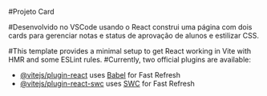 #Projeto Card 

#Desenvolvido no VSCode usando o React construi uma página com dois cards para gerenciar notas e status de aprovação de alunos e estilizar CSS.

#This template provides a minimal setup to get React working in Vite with HMR and some ESLint rules.
#Currently, two official plugins are available:
- [@vitejs/plugin-react](https://github.com/vitejs/vite-plugin-react/blob/main/packages/plugin-react/README.md) uses [Babel](https://babeljs.io/) for Fast Refresh
- [@vitejs/plugin-react-swc](https://github.com/vitejs/vite-plugin-react-swc) uses [SWC](https://swc.rs/) for Fast Refresh
 
 
